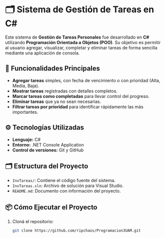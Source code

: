 # 🗂️ Sistema de Gestión de Tareas en C#

Este sistema de **Gestión de Tareas Personales** fue desarrollado en **C#** utilizando **Programación Orientada a Objetos (POO)**. Su objetivo es permitir al usuario agregar, visualizar, completar y eliminar tareas de forma sencilla mediante una aplicación de consola.

## 🚀 **Funcionalidades Principales**

- **Agregar tareas** simples, con fecha de vencimiento o con prioridad (Alta, Media, Baja).
- **Mostrar tareas** registradas con detalles completos.
- **Marcar tareas como completadas** para llevar control del progreso.
- **Eliminar tareas** que ya no sean necesarias.
- **Filtrar tareas por prioridad** para identificar rápidamente las más importantes.

## ⚙️ **Tecnologías Utilizadas**

- **Lenguaje:** C#
- **Entorno:** .NET Console Application
- **Control de versiones:** Git y GitHub

## 🗂️ **Estructura del Proyecto**

- `InvTareas/`: Contiene el código fuente del sistema.
- `InvTareas.sln`: Archivo de solución para Visual Studio.
- `README.md`: Documento con información del proyecto.


## 📦 **Cómo Ejecutar el Proyecto**

1. Cloná el repositorio:
   ```bash
   git clone https://github.com/ripchaos/Programacion3UAM.git



